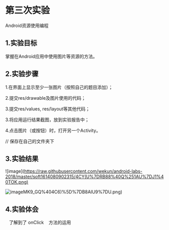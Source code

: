 # 第三次实验

Android资源使用编程

## 1.实验目标

掌握在Android应用中使用图片等资源的方法。

## 2.实验步骤

1.在界面上显示至少一张图片（按照自己的题目添加）；

2.提交res/drawable及图片使用的代码；

3.提交res/values, res/layout等其他代码；

3.将应用运行结果截图，放到实验报告中；

4.点击图片（或按钮）时，打开另一个Activity。

// 保存在自己的文件夹下
## 3.实验结果

![image](https://raw.githubusercontent.com/wekun/android-labs-2018/master/soft1614080902315/4CY(U%7DRB88%40Q%251AU%7DJ1%40TOK.png)

![image](https://raw.githubusercontent.com/wekun/android-labs-2018/master/soft1614080902315/W)MK9_GQ%404C6)%5D%7DB8AIU9%7DU.png)
## 4.实验体会
    
    了解到了
    onClick
    方法的运用
